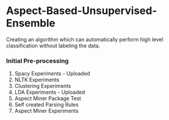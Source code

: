 # Aspect-Based-Unsupervised-Ensemble
Creating an algorithm which can automatically perform high level classification without labeling the data.

### Initial Pre-processing

1. Spacy Experiments - Uploaded
2. NLTK Experiments
3. Clustering Experiments
4. LDA Experiments - Uploaded
5. Aspect Miner Package Test
6. Self created Parsing Rules
7. Aspect Miner Experiments
